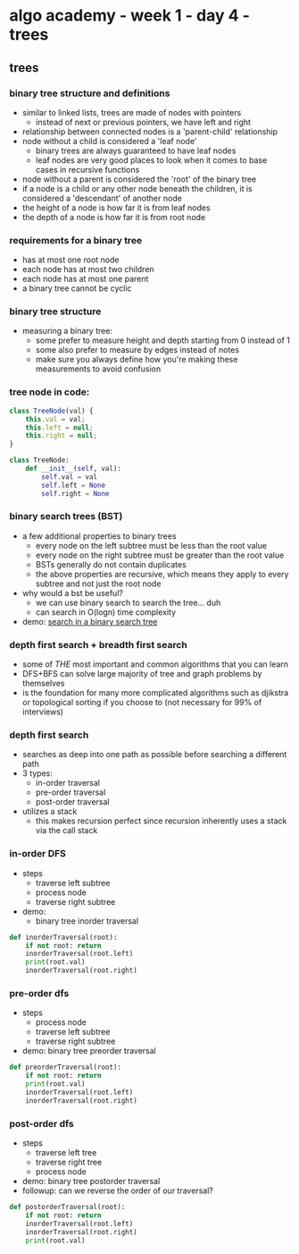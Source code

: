 # algo academy - week 1 - day 4 - trees

## trees

### binary tree structure and definitions

- similar to linked lists, trees are made of nodes with pointers
  - instead of next or previous pointers, we have left and right
- relationship between connected nodes is a 'parent-child' relationship
- node without a child is considered a 'leaf node'
  - binary trees are always guaranteed to have leaf nodes
  - leaf nodes are very good places to look when it comes to base cases in recursive functions
- node without a parent is considered the 'root' of the binary tree
- if a node is a child or any other node beneath the children, it is considered a 'descendant' of another node
- the height of a node is how far it is from leaf nodes
- the depth of a node is how far it is from root node

### requirements for a binary tree

- has at most one root node
- each node has at most two children
- each node has at most one parent
- a binary tree cannot be cyclic

### binary tree structure

- measuring a binary tree:
  - some prefer to measure height and depth starting from 0 instead of 1
  - some also prefer to measure by edges instead of notes
  - make sure you always define how you're making these measurements to avoid confusion

### tree node in code:

```javascript
class TreeNode(val) {
    this.val = val;
    this.left = null;
    this.right = null;
}
```

```python
class TreeNode:
    def __init__(self, val):
        self.val = val
        self.left = None
        self.right = None
```

### binary search trees (BST)

- a few additional properties to binary trees
  - every node on the left subtree must be less than the root value
  - every node on the right subtree must be greater than the root value
  - BSTs generally do not contain duplicates
  - the above properties are recursive, which means they apply to every subtree and not just the root node
- why would a bst be useful?
  - we can use binary search to search the tree... duh
  - can search in O(logn) time complexity
- demo: [search in a binary search tree](https://leetcode.com/problems/search-in-a-binary-search-tree/description/)

### depth first search + breadth first search

- some of _THE_ most important and common algorithms that you can learn
- DFS+BFS can solve large majority of tree and graph problems by themselves
- is the foundation for many more complicated algorithms such as djikstra or topological sorting if you choose to (not necessary for 99% of interviews)

### depth first search

- searches as deep into one path as possible before searching a different path
- 3 types:
  - in-order traversal
  - pre-order traversal
  - post-order traversal
- utilizes a stack
  - this makes recursion perfect since recursion inherently uses a stack via the call stack

### in-order DFS

- steps
  - traverse left subtree
  - process node
  - traverse right subtree
- demo:
  - binary tree inorder traversal

```python
def inorderTraversal(root):
    if not root: return
    inorderTraversal(root.left)
    print(root.val)
    inorderTraversal(root.right)
```

### pre-order dfs

- steps
  - process node
  - traverse left subtree
  - traverse right subtree
- demo: binary tree preorder traversal

```python
def preorderTraversal(root):
    if not root: return
    print(root.val)
    inorderTraversal(root.left)
    inorderTraversal(root.right)
```

### post-order dfs

- steps
  - traverse left tree
  - traverse right tree
  - process node
- demo: binary tree postorder traversal
- followup: can we reverse the order of our traversal?

```python
def postorderTraversal(root):
    if not root: return
    inorderTraversal(root.left)
    inorderTraversal(root.right)
    print(root.val)
```
